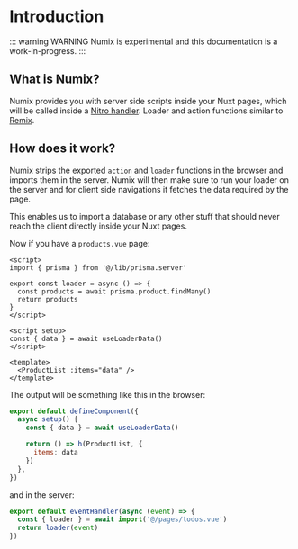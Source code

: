 # Introduction

::: warning WARNING
Numix is experimental and this documentation is a work-in-progress.
:::

## What is Numix?

Numix provides you with server side scripts inside your Nuxt pages, which will be called inside a [Nitro handler](https://nitro.unjs.io/guide/introduction/routing). Loader and action functions similar to [Remix](https://remix.run).

## How does it work?

Numix strips the exported `action` and `loader` functions in the browser and imports them in the server. Numix will then make sure to run your loader on the server and for client side navigations it fetches the data required by the page.

This enables us to import a database or any other stuff that should never reach the client directly inside your Nuxt pages.

Now if you have a `products.vue` page:

```vue
<script>
import { prisma } from '@/lib/prisma.server'

export const loader = async () => {
  const products = await prisma.product.findMany()
  return products
}
</script>

<script setup>
const { data } = await useLoaderData()
</script>

<template>
  <ProductList :items="data" />
</template>
```

The output will be something like this in the browser:

```js
export default defineComponent({
  async setup() {
    const { data } = await useLoaderData()

    return () => h(ProductList, {
      items: data
    })
  },
})
```

and in the server:

```js
export default eventHandler(async (event) => {
  const { loader } = await import('@/pages/todos.vue')
  return loader(event)
})
```
